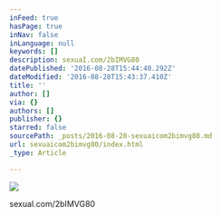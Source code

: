 ```yaml
---
inFeed: true
hasPage: true
inNav: false
inLanguage: null
keywords: []
description: sexuaI.com/2bIMVG80
datePublished: '2016-08-28T15:44:40.292Z'
dateModified: '2016-08-28T15:43:37.410Z'
title: ''
author: []
via: {}
authors: []
publisher: {}
starred: false
sourcePath: _posts/2016-08-28-sexuaicom2bimvg80.md
url: sexuaicom2bimvg80/index.html
_type: Article

---
```

![](https://the-grid-user-content.s3-us-west-2.amazonaws.com/d8a26155-0e09-4c99-8c07-aaac4d03d85d.jpg)

sexuaI.com/2bIMVG80